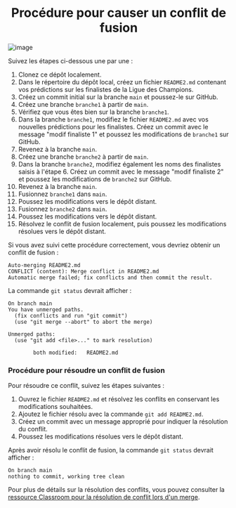 <div align="center">

# Procédure pour causer un conflit de fusion

</div>

![image](https://github.com/JR-CIEL-1/TP-test-GitHub/assets/133788665/e59b2850-64cf-49b9-be71-e0f98e98661e)


Suivez les étapes ci-dessous une par une :

1. Clonez ce dépôt localement.
2. Dans le répertoire du dépôt local, créez un fichier `README2.md` contenant vos prédictions sur les finalistes de la Ligue des Champions.
3. Créez un commit initial sur la branche `main` et poussez-le sur GitHub.
4. Créez une branche `branche1` à partir de `main`.
5. Vérifiez que vous êtes bien sur la branche `branche1`.
6. Dans la branche `branche1`, modifiez le fichier `README2.md` avec vos nouvelles prédictions pour les finalistes. Créez un commit avec le message "modif finaliste 1" et poussez les modifications de `branche1` sur GitHub.
7. Revenez à la branche `main`.
8. Créez une branche `branche2` à partir de `main`.
9. Dans la branche `branche2`, modifiez également les noms des finalistes saisis à l'étape 6. Créez un commit avec le message "modif finaliste 2" et poussez les modifications de `branche2` sur GitHub.
10. Revenez à la branche `main`.
11. Fusionnez `branche1` dans `main`.
12. Poussez les modifications vers le dépôt distant.
13. Fusionnez `branche2` dans `main`.
14. Poussez les modifications vers le dépôt distant.
15. Résolvez le conflit de fusion localement, puis poussez les modifications résolues vers le dépôt distant.

Si vous avez suivi cette procédure correctement, vous devriez obtenir un conflit de fusion :

```
Auto-merging README2.md
CONFLICT (content): Merge conflict in README2.md
Automatic merge failed; fix conflicts and then commit the result.
```

La commande `git status` devrait afficher :

```
On branch main
You have unmerged paths.
  (fix conflicts and run "git commit")
  (use "git merge --abort" to abort the merge)

Unmerged paths:
  (use "git add <file>..." to mark resolution)

        both modified:   README2.md
```

### Procédure pour résoudre un conflit de fusion

Pour résoudre ce conflit, suivez les étapes suivantes :

1. Ouvrez le fichier `README2.md` et résolvez les conflits en conservant les modifications souhaitées.
2. Ajoutez le fichier résolu avec la commande `git add README2.md`.
3. Créez un commit avec un message approprié pour indiquer la résolution du conflit.
4. Poussez les modifications résolues vers le dépôt distant.

Après avoir résolu le conflit de fusion, la commande `git status` devrait afficher :

```
On branch main
nothing to commit, working tree clean
```

Pour plus de détails sur la résolution des conflits, vous pouvez consulter la [ressource Classroom pour la résolution de conflit lors d'un merge](https://openclassrooms.com/fr/courses/7688581-devenez-un-expert-de-git-et-github/7851552-resolvez-les-conflits-avec-git).
